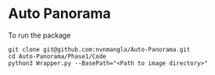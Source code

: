 # Auto Panorama 
To run the package 
```
git clone git@github.com:nvnmangla/Auto-Panorama.git
cd Auto-Panorama/Phase1/Code 
python3 Wrapper.py --BasePath="<Path to image directory>"
```